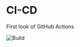 # CI-CD
First look of GitHub Actions

![Build](https://github.com/MiguelYann/CI-CD/workflows/Build/badge.svg)

